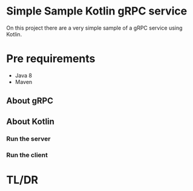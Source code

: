 # Simple Sample Kotlin gRPC service

On this project there are a very simple sample of a gRPC service using Kotlin.

# Pre requirements
* Java 8
* Maven

## About gRPC

## About Kotlin

### Run the server

### Run the client

# TL/DR

<build>
<run server command>
<run client command>